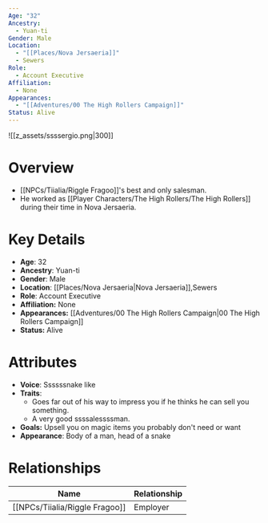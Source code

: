 ```yaml
---
Age: "32"
Ancestry:
  - Yuan-ti
Gender: Male
Location:
  - "[[Places/Nova Jersaeria]]"
  - Sewers
Role:
  - Account Executive
Affiliation:
  - None
Appearances:
  - "[[Adventures/00 The High Rollers Campaign]]"
Status: Alive
---
```

![[z_assets/ssssergio.png|300]]

# Overview
- [[NPCs/Tiialia/Riggle Fragoo]]'s best and only salesman. 
- He worked as [[Player Characters/The High Rollers/The High Rollers]] during their time in Nova Jersaeria.

# Key Details
- **Age**: 32
- **Ancestry**: Yuan-ti
- **Gender**: Male
- **Location**: [[Places/Nova Jersaeria\|Nova Jersaeria]],Sewers
- **Role**: Account Executive
- **Affiliation:** None
- **Appearances:** [[Adventures/00 The High Rollers Campaign\|00 The High Rollers Campaign]]
- **Status:** Alive

# Attributes
- **Voice**: Ssssssnake like
- **Traits**: 
	- Goes far out of his way to impress you if he thinks he can sell you something. 
	- A very good ssssalessssman.
- **Goals:** Upsell you on magic items you probably don't need or want
- **Appearance**: Body of a man, head of a snake

# Relationships

| Name              | Relationship |
| ----------------- | ------------ |
| [[NPCs/Tiialia/Riggle Fragoo]] | Employer     |
